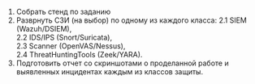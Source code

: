  1. Собрать стенд по заданию
 2. Разврнуть СЗИ (на выбор) по одному из каждого класса:
2.1 SIEM (Wazuh/DSIEM),  
2.2 IDS/IPS (Snort/Suricata),   
2.3 Scanner (OpenVAS/Nessus),  
2.4 ThreatHuntingTools (Zeek/YARA).  
 3. Подготовить отчет со скриншотами о проделанной работе и выявленных
 инцидентах каждым из классов защиты.
